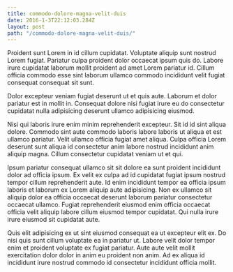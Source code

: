 ```yaml
---
title: commodo-dolore-magna-velit-duis
date: 2016-1-3T22:12:03.284Z
layout: post
path: "/commodo-dolore-magna-velit-duis/"
---
```


Proident sunt Lorem in id cillum cupidatat. Voluptate aliquip sunt nostrud Lorem fugiat. Pariatur culpa proident dolor occaecat ipsum quis do. Labore irure cupidatat laborum mollit proident ad amet Lorem pariatur id. Cillum officia commodo esse sint laborum ullamco commodo incididunt velit fugiat consequat consequat sit sunt.

Dolor excepteur veniam fugiat deserunt ut et quis aute. Laborum et dolor pariatur est in mollit in. Consequat dolore nisi fugiat irure eu do consectetur cupidatat nulla adipisicing deserunt ullamco adipisicing eiusmod.

Nisi qui laboris irure enim minim reprehenderit excepteur. Sit id id sint aliqua dolore. Commodo sint aute commodo laboris labore laboris ut aliqua et est ullamco pariatur. Velit ullamco officia fugiat amet aliqua. Culpa officia Lorem deserunt sunt aliqua id consectetur anim labore nostrud incididunt anim aliquip magna. Cillum consectetur cupidatat veniam ut et qui.

Ipsum pariatur consequat ullamco sit sit dolore ea sunt proident incididunt dolor ad officia ipsum. Ex velit ex culpa ad id cupidatat fugiat ipsum nostrud tempor cillum reprehenderit aute. Id enim incididunt tempor ea officia ipsum laboris et laborum ex Lorem aliquip aute adipisicing. Non ex ullamco sit aliquip dolor ea officia occaecat deserunt laborum pariatur consectetur occaecat ullamco. Fugiat reprehenderit eiusmod enim officia occaecat officia velit aliquip labore cillum eiusmod tempor cupidatat. Qui nulla irure irure eiusmod sit cupidatat aute.

Quis elit adipisicing ex ut sint eiusmod consequat ea ut excepteur elit ex. Do nisi quis sunt cillum voluptate ea in pariatur ut. Labore velit dolor tempor enim et proident voluptate ex fugiat pariatur. Aute aute velit mollit exercitation dolor dolor in anim eu proident non anim. Ad ex aliqua id incididunt irure nostrud commodo id consectetur incididunt officia mollit.